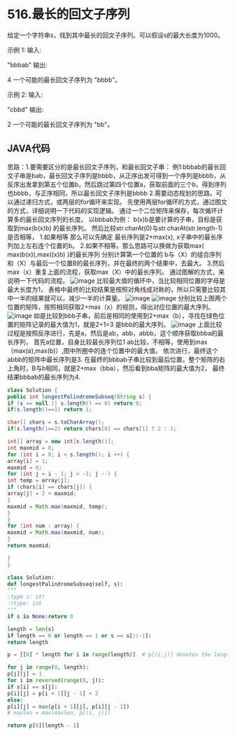 # 516.最长的回文子序列

给定一个字符串s，找到其中最长的回文子序列。可以假设s的最大长度为1000。

示例 1:
输入:

"bbbab"
输出:

4
一个可能的最长回文子序列为 "bbbb"。

示例 2:
输入:

"cbbd"
输出:

2
一个可能的最长回文子序列为 "bb"。

## JAVA代码  

思路：1.要需要区分的是最长回文子序列，和最长回文子串：
            例1:bbbab的最长回文子串是bab，最长回文子序列是bbbb，从正序出发可得到一个序列是bbbb，从反序出发拿到第五个位置b，然后跳过第四个位置a，获取前面的三个b，得到序列也bbbb，与正序相同，所以最长回文子序列是bbbb
            2.需要动态规划的思路。可以通过递归方式，或两层的for循环来实现。
            先使用两层for循环的方式，通过图文的方式，详细说明一下代码的实现逻辑。
            通过一个二位矩阵来保存，每次循环计算多的最长回文序列的长度。
            以bbbab为例：
            b(x)b是要计算的子串，目标是获取到max(b(x)b) 的最长序列。
            然后比较str.charAt(0)与str.charAt(str.length-1)是否相等，
            1.如果相等 那么可以先确定 最长序列是2+max(x), x子串中的最长序列加上左右连个位置的b。
            2.如果不相等。那么思路可以换做为获取max(  max(b(x)),max((x)b) )的最长序列
                分别计算第一个位置的 b与（X）的组合序列  和（X）与最后一个位置B的最长序列，并在最终的两个结果中，去最大。
            3.然后 max（x）重复上面的流程，获取max（X）中的最长序列。
            通过图解的方式，来说明一下代码的流程。
             ![image](https://github.com/lcsmobile/LeetCode/tree/master/details/image/516-1.png)
             比较最大值的循环中，当比较相同位置的字母是最大长度为1，
             表格中最终的比较结果是按照对角线成对称的，所以只需要比较其中一半的结果就可以，减少一半的计算量。
              ![image](https://github.com/lcsmobile/LeetCode/tree/master/details/image/516-2.png)
               ![image](https://github.com/lcsmobile/LeetCode/tree/master/details/image/516-3.png)
               分别比较上图两个位置的矩阵，按照相同获取2+max（x）的规则，得出对应位置的最大序列。
              ![image](https://github.com/lcsmobile/LeetCode/tree/master/details/image/516-4.png) 
              如是比较到bbb子串，前后是相同的使用到2+max（b），寻找在绿色位置的矩阵记录的最大值为1，就是2+1=3 是bbb的最大序列。
               ![image](https://github.com/lcsmobile/LeetCode/tree/master/details/image/516-5.png) 
               上面比较过程是按照反序进行，先是a，然后是ab，abb，abbb，这个顺序获取bbba的最长序列，
               首先a位置，自身比较最长序列位1
               ab比较，不相等，使用到max（max(a),max(b)）,图中所圈中的连个位置中的最大值。
               依次进行，最终这个abbb的矩阵中最长序列是3.
               在最终的bbbab子串比较到最后位置，整个矩阵的右上角时，B与b相同，就是2+max（bba），然后看到bba矩阵的最大值为2，
               最终结果bbbab的最长序列为4.
            
            
            

```Java
class Solution {
public int longestPalindromeSubseq(String s) {
if (s == null || s.length() == 0) return 0;
if(s.length()==1) return 1;

char[] chars = s.toCharArray();
if(s.length()==2) return chars[0] == chars[1] ? 2 : 1;

int[] array = new int[s.length()];
int maxmid = 0;
for (int i = 0; i < s.length(); i ++) {
array[i] = 1;
maxmid = 0;
for (int j = i - 1; j > -1; j --) {
int temp = array[j];
if (chars[i] == chars[j]) {
array[j] = 2 + maxmid;
}
maxmid = Math.max(maxmid, temp);
}
}
for (int num : array) {
maxmid = Math.max(maxmid, num);
}
return maxmid;

}
}
```

```python
class Solution:
def longestPalindromeSubseq(self, s):
"""
:type s: str
:rtype: int
"""
if s is None:return 0

length = len(s)
if length == 0 or length == 1 or s == s[::-1]:
return length

p = [[0] * length for i in range(length)]  # p[(i,j)] denotes the length of the palindromic subsequence in the range from i to j.

for j in range(0, length):
p[j][j] = 1
for i in reversed(range(0, j)):
if s[i] == s[j]:
p[i][j] = p[i + 1][j - 1] + 2
else:
p[i][j] = max(p[i + 1][j], p[i][j - 1])
# maxlen = max(maxlen, p[(i, j)])

return p[0][length - 1]
```
